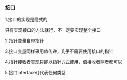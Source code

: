 ### 接口

1.接口的实现是隐式的

只有实现接口的方法就行，不一定要实现整个接口


2.指针变量自带指针

3.接口变量同样采用值传递，几乎不需要使用接口的指针

4.指针接收者实现只能以指针方式使用，值接收者两者都可以

5.接口interface{}代表任何类型
